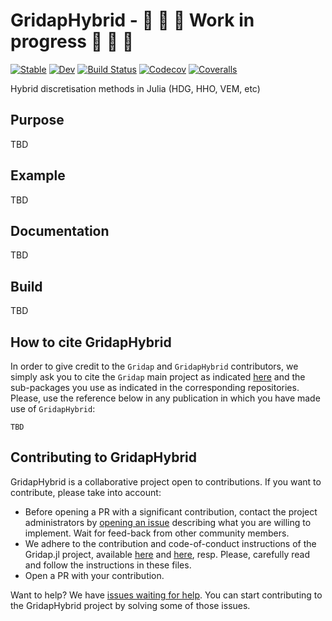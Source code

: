 # GridapHybrid - :construction: :construction: :construction: **Work in progress** :construction: :construction: :construction:

[![Stable](https://img.shields.io/badge/docs-stable-blue.svg)](https://gridap.github.io/GridapHybrid.jl/stable)
[![Dev](https://img.shields.io/badge/docs-dev-blue.svg)](https://gridap.github.io/GridapHybrid.jl/dev)
[![Build Status](https://travis-ci.com/gridap/GridapHybrid.jl.svg?branch=master)](https://travis-ci.com/gridap/GridapHybrid.jl)
[![Codecov](https://codecov.io/gh/gridap/GridapHybrid.jl/branch/master/graph/badge.svg)](https://codecov.io/gh/gridap/GridapHybrid.jl)
[![Coveralls](https://coveralls.io/repos/github/gridap/GridapHybrid.jl/badge.svg?branch=master)](https://coveralls.io/github/gridap/GridapHybrid.jl?branch=master)


Hybrid discretisation methods in Julia (HDG, HHO, VEM, etc)

## Purpose

TBD

## Example

TBD

## Documentation

TBD 

## Build 

TBD

## How to cite GridapHybrid

In order to give credit to the `Gridap` and `GridapHybrid` contributors, we simply ask you to cite the `Gridap` main project as indicated [here](https://github.com/gridap/Gridap.jl#how-to-cite-gridap) and the sub-packages you use as indicated in the corresponding repositories. Please, use the reference below in any publication in which you have made use of `GridapHybrid`:

```
TBD
```

## Contributing to GridapHybrid

GridapHybrid is a collaborative project open to contributions. If you want to contribute, please take into account:

  - Before opening a PR with a significant contribution, contact the project administrators by [opening an issue](https://github.com/gridap/GridapHybrid.jl/issues/new) describing what you are willing to implement. Wait for feed-back from other community members.
  - We adhere to the contribution and code-of-conduct instructions of the Gridap.jl project, available [here](https://github.com/gridap/Gridap.jl/blob/master/CONTRIBUTING.md) and [here](https://github.com/gridap/Gridap.jl/blob/master/CODE_OF_CONDUCT.md), resp.  Please, carefully read and follow the instructions in these files.
  - Open a PR with your contribution.

Want to help? We have [issues waiting for help](https://github.com/gridap/GridapHybrid.jl/labels/help%20wanted). You can start contributing to the GridapHybrid project by solving some of those issues.
